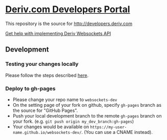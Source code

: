 # [Deriv.com Developers Portal](https://developers.deriv.com)

This repository is the source for http://developers.deriv.com

[Get help with implementing Deriv Websockets API](https://binary.vanillacommunity.com)

## Development

### Testing your changes locally

Please follow the steps described [here](https://help.github.com/en/github/working-with-github-pages/testing-your-github-pages-site-locally-with-jekyll).

### Deploy to gh-pages

- Please change your repo name to `websockets-dev`
- On the setting page of your fork on github, specify `gh-pages` branch as the source for "GitHub Pages".
- Push your local development branch to the remote `gh-pages` branch on your fork. (e.g. `git push origin my_dev_branch:gh-pages`)
- Your changes would be available on `https://my-user-name.github.io/websockets-dev/`. (You can use a CNAME instead).

